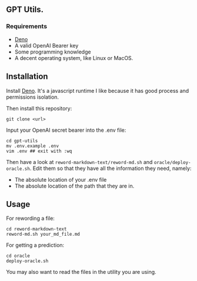 ## GPT Utils.

### Requirements

- [Deno](<https://deno.land/manual@v1.29.1/getting_started/installation>)
- A valid OpenAI Bearer key
- Some programming knowledge
- A decent operating system, like Linux or MacOS.

## Installation 

Install [Deno](https://deno.land/manual@v1.29.1/getting_started/installation). It's a javascript runtime I like because it has good process and permissions isolation.

Then install this repository:

```
git clone <url>
```

Input your OpenAI secret bearer into the .env file:

```
cd gpt-utils
mv .env.example .env
vim .env ## exit with :wq
```

Then have a look at `reword-markdown-text/reword-md.sh` and `oracle/deploy-oracle.sh`. Edit them so that they have all the information they need, namely:

- The absolute location of your .env file
- The absolute location of the path that they are in.

## Usage

For rewording a file:

```
cd reword-markdown-text
reword-md.sh your_md_file.md
```

For getting a prediction:

```
cd oracle
deploy-oracle.sh
```

You may also want to read the files in the utility you are using.


